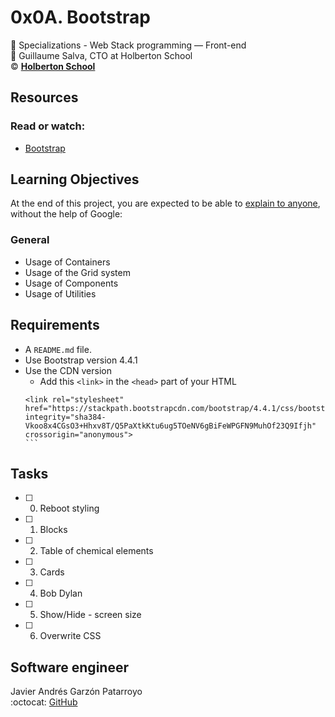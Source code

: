 # 0x0A. Bootstrap
:open_file_folder: Specializations - Web Stack programming ― Front-end  
:bust_in_silhouette: Guillaume Salva, CTO at Holberton School  
:copyright: **[Holberton School](https://www.holbertonschool.com/)**

## Resources
### Read or watch:
* [Bootstrap](https://getbootstrap.com/)

## Learning Objectives
At the end of this project, you are expected to be able to [explain to anyone](https://fs.blog/2012/04/feynman-technique/), without the help of Google:
### General
* Usage of Containers
* Usage of the Grid system
* Usage of Components
* Usage of Utilities

## Requirements
* A ```README.md``` file.
* Use Bootstrap version 4.4.1
* Use the CDN version
  - Add this ```<link>``` in the ```<head>``` part of your HTML
  ````
  <link rel="stylesheet" href="https://stackpath.bootstrapcdn.com/bootstrap/4.4.1/css/bootstrap.min.css" integrity="sha384-Vkoo8x4CGsO3+Hhxv8T/Q5PaXtkKtu6ug5TOeNV6gBiFeWPGFN9MuhOf23Q9Ifjh" crossorigin="anonymous">
  ```

## Tasks
* [ ] 0. Reboot styling
* [ ] 1. Blocks
* [ ] 2. Table of chemical elements
* [ ] 3. Cards
* [ ] 4. Bob Dylan
* [ ] 5. Show/Hide - screen size
* [ ] 6. Overwrite CSS

## Software engineer
Javier Andrés Garzón Patarroyo  
:octocat: [GitHub](https://github.com/javierandresgp/)
